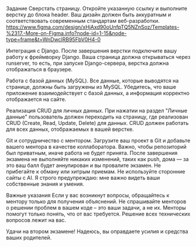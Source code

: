 Задание
Сверстать страницу.
Откройте указанную ссылку и выполните верстку до блока header. Ваш дизайн должен быть аккуратным и соответствовать современным стандартам веб-разработки.
https://www.figma.com/design/xHjAxd90oUnfpTQ5NZnSoz/Templates-%2317.-More-on-Figma.info?node-id=1-15&node-type=frame&t=WnDwclRB95FbV0H4-0

Интеграция с Django.
После завершения верстки подключите вашу работу к фреймворку Django. Ваша страница должна открываться через runserver, то есть, при запуске Django-сервера, верстка должна отображаться в браузере.

Работа с базой данных (MySQL).
Все данные, которые выводятся на странице, должны быть загружены из MySQL. Убедитесь, что ваше приложение взаимодействует с базой данных, а информация корректно отображается на сайте.

Реализация CRUD для личных данных.
При нажатии на раздел "Личные данные" пользователь должен переходить на страницу, где реализован CRUD (Create, Read, Update, Delete) для данных. CRUD должен работать для всех данных, отображаемых в вашей верстке.

Git и сотрудничество с ментором.
Загрузите ваш проект в Git и добавьте вашего ментора в качестве коллаборатора. Важно, чтобы репозиторий был приватным, иначе работа не будет принята. После завершения экзамена не выполняйте никаких изменений, таких как push, дома — за это ваш балл будет аннулирован и вы провалите экзамен. Не прибегайте к обману или хитрым приемам. Не используйте сторонние сайты с AI. Я строго предупреждаю: мне важно видеть ваши собственные знания и умения.

Важные указания
Если у вас возникнут вопросы, обращайтесь к ментору только для получения объяснений. Не спрашивайте менторов о решении проблем в вашем коде – это ваши задачи, а не их. Менторы помогут только понять, что от вас требуется. Решение всех технических вопросов лежит на вас.

Удачи на втором экзамене! Надеюсь, вы оправдаете усилия и средства ваших родителей.
